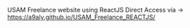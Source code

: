 USAM Freelance website using ReactJS
Direct Access via -> https://a9aly.github.io/USAM_Freelance_REACTJS/
